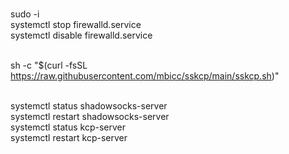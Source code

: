 <br>sudo -i 
<br>systemctl stop firewalld.service 
<br>systemctl disable firewalld.service 

<br>sh -c "$(curl -fsSL https://raw.githubusercontent.com/mbicc/sskcp/main/sskcp.sh)" 

<br>systemctl status shadowsocks-server 
<br>systemctl restart shadowsocks-server 
<br>systemctl status kcp-server 
<br>systemctl restart kcp-server 
